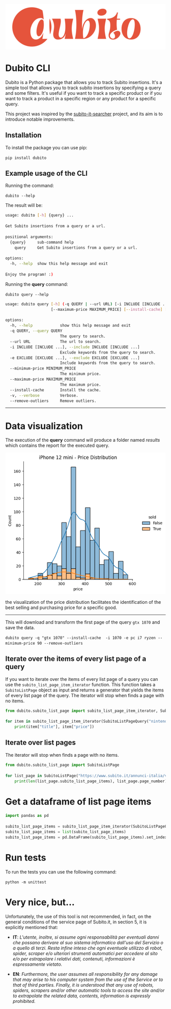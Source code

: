 ![Dubito Logo](assets/dubito_logo.png "Dubito")

# Dubito CLI

Dubito is a Python package that allows you to track Subito insertions. It's a simple tool that allows you to track subito insertions by specifying a query and some filters. It's useful if you want to track a specific product or if you want to track a product in a specific region or any product for a specific query.

This project was inspired by the [subito-it-searcher](https://github.com/morrolinux/subito-it-searcher) project, and its aim is to introduce notable improvements.

## Installation

To install the package you can use pip:

`pip install dubito`

## Example usage of the CLI

Running the command:

`dubito --help`

The result will be:

```bash
usage: dubito [-h] {query} ...

Get Subito insertions from a query or a url.

positional arguments:
  {query}     sub-command help
    query     Get Subito insertions from a query or a url.

options:
  -h, --help  show this help message and exit

Enjoy the program! :)
```

Running the **query** command:

`dubito query --help`

```bash
usage: dubito query [-h] (-q QUERY | --url URL) [-i INCLUDE [INCLUDE ...]] [-e EXCLUDE [EXCLUDE ...]] [--minimum-price MINIMUM_PRICE]
                    [--maximum-price MAXIMUM_PRICE] [--install-cache] [-v] [--remove-outliers]

options:
  -h, --help            show this help message and exit
  -q QUERY, --query QUERY
                        The query to search.
  --url URL             The url to search.
  -i INCLUDE [INCLUDE ...], --include INCLUDE [INCLUDE ...]
                        Exclude keywords from the query to search.
  -e EXCLUDE [EXCLUDE ...], --exclude EXCLUDE [EXCLUDE ...]
                        Include keywords from the query to search.
  --minimum-price MINIMUM_PRICE
                        The minimum price.
  --maximum-price MAXIMUM_PRICE
                        The maximum price.
  --install-cache       Install the cache.
  -v, --verbose         Verbose.
  --remove-outliers     Remove outliers.
```

---

# Data visualization

The execution of the **query** command will produce a folder named *results* which contains the report for the executed query.

![Dubito - iPhone 12 mini - price distribution](assets/dubito-iphone_12-price_distribution.png "Dubito - iPhone 12 mini - price distribution")

the visualization of the price distribution facilitates the identification of the best selling and purchasing price for a specific good.

---

This will download and transform the first page of the query `gtx 1070` and save the data.

`dubito query -q "gtx 1070" --install-cache  -i 1070 -e pc i7 ryzen --minimum-price 90 --remove-outliers`

## Iterate over the items of every list page of a query

If you want to iterate over the items of every list page of a query you can use the `subito_list_page_item_iterator` function. This function takes a `SubitoListPage` object as input and returns a generator that yields the items of every list page of the query. The iterator will stop when finds a page with no items.

```python
from dubito.subito_list_page import subito_list_page_item_iterator, SubitoListPageQuery

for item in subito_list_page_item_iterator(SubitoListPageQuery("nintendo switch")):
    print(item["title"], item["price"])
```

## Iterate over list pages

The iterator will stop when finds a page with no items.

```python
from dubito.subito_list_page import SubitoListPage

for list_page in SubitoListPage("https://www.subito.it/annunci-italia/vendita/usato/?q=nintendo%20switch").extract():
    print(len(list_page.subito_list_page_items), list_page.page_number)
```

# Get a dataframe of list page items

```python
import pandas as pd

subito_list_page_items = subito_list_page_item_iterator(SubitoListPageQuery(query))
subito_list_page_items = list(subito_list_page_items)
subito_list_page_items = pd.DataFrame(subito_list_page_items).set_index("identifier")
```

# Run tests

To run the tests you can use the following command:

`python -m unittest`

# Very nice, but...

Unfortunately, the use of this tool is not recommended, in fact, on the general conditions of the service page of Subito.it, in section 5, it is explicitly mentioned that:

- **IT**: <cite>
L'utente, inoltre, si assume ogni responsabilità per eventuali danni che possano derivare al suo sistema informatico dall'uso del Servizio o a quello di terzi. Resta infine inteso che ogni eventuale utilizzo di robot, spider, scraper e/o ulteriori  strumenti automatici per accedere al sito e/o per estrapolare i relativi dati, contenuti, informazioni è espressamente vietato.
</cite>

- **EN**: <cite>
Furthermore, the user assumes all responsibility for any damage that may arise to his computer system from the use of the Service or to that of third parties. Finally, it is understood that any use of robots, spiders, scrapers and/or other automatic tools to access the site and/or to extrapolate the related data, contents, information is expressly prohibited.
</cite>